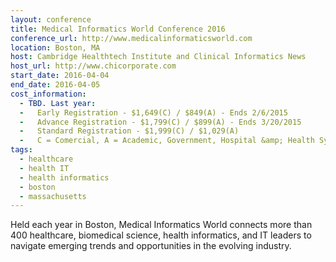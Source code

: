 ```yaml
---
layout: conference
title: Medical Informatics World Conference 2016
conference_url: http://www.medicalinformaticsworld.com
location: Boston, MA
host: Cambridge Healthtech Institute and Clinical Informatics News
host_url: http://www.chicorporate.com
start_date: 2016-04-04
end_date: 2016-04-05
cost_information:
  - TBD. Last year:
  -   Early Registration - $1,649(C) / $849(A) - Ends 2/6/2015
  -   Advance Registration - $1,799(C) / $899(A) - Ends 3/20/2015
  -   Standard Registration - $1,999(C) / $1,029(A)
  -   C = Comercial, A = Academic, Government, Hospital &amp; Health Systems, Health Plans
tags:
  - healthcare
  - health IT
  - health informatics
  - boston
  - massachusetts
---
```


Held each year in Boston, Medical Informatics World connects more than 400 healthcare,
biomedical science, health informatics, and IT leaders to navigate emerging trends and
opportunities in the evolving industry.